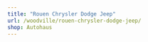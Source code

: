 ```yaml
---
title: "Rouen Chrysler Dodge Jeep"
url: /woodville/rouen-chrysler-dodge-jeep/
shop: Autohaus
---
```

